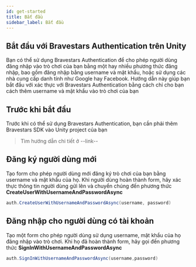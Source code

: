 ```yaml
---
id: get-started
title: Bắt đầu
sidebar_label: Bắt đầu
---
```


## Bắt đầu với Bravestars Authentication trên Unity
Bạn có thể sử dụng Bravestars Authentication để cho phép người dùng đăng nhập vào trò chơi của bạn bằng một hay nhiều phương thức đăng nhập, bao gồm đăng nhập bằng username và mật khẩu, hoặc sử dụng các nhà cung cấp danh tính như Google hay Facebook. Hướng dẫn này giúp bạn bắt đầu với xác thực với Bravestars Authentication bằng cách chỉ cho bạn cách thêm username và mật khẩu vào trò chơi của bạn
## Trước khi bắt đầu
Trước khi có thể sử dụng Bravestars Authentication, bạn cần phải thêm Bravestars SDK vào Unity project của bạn
>Tìm hướng dẫn chi tiết ở --link--
## Đăng ký người dùng mới
Tạo form cho phép người dùng mới đăng ký trò chơi của bạn bằng username và mật khẩu của họ. Khi người dùng hoàn thành form, hãy xác thực thông tin người dùng gửi lên và chuyển chúng đến phương thức
 **CreateUserWithUsernameAndPasswordAsync**
```csharp
auth.CreateUserWithUsernameAndPasswordAsync(username, password)
```
## Đăng nhập cho người dùng có tài khoản
Tạo một form cho phép người dùng sử dụng username, mật khẩu của họ đăng nhập vào trò chơi. Khi họ đã hoàn thành form, hãy gọi đến phương thức **SignInWithUsernameAndPasswordAsync**
```csharp
auth.SignInWithUsernameAndPasswordAsync(username,password)
```
